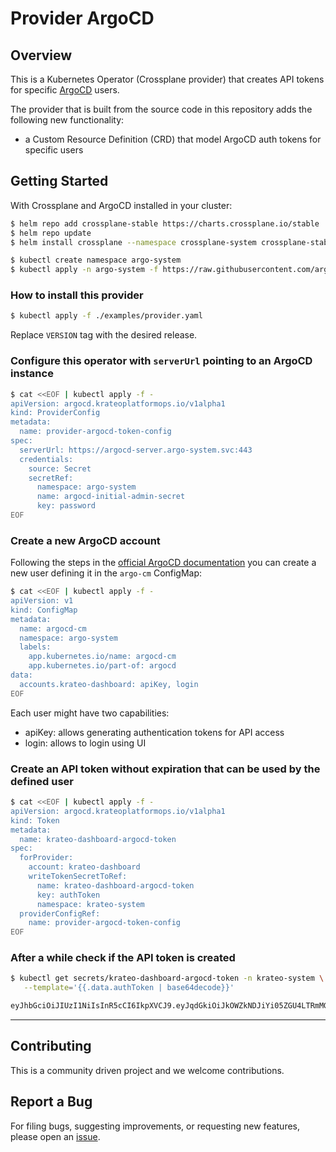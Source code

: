 # Provider ArgoCD

## Overview

This is a Kubernetes Operator (Crossplane provider) that creates API tokens for specific [ArgoCD](https://argo-cd.readthedocs.io/) users.

The provider that is built from the source code in this repository adds the following new functionality:

- a Custom Resource Definition (CRD) that model ArgoCD auth tokens for specific users

## Getting Started

With Crossplane and ArgoCD installed in your cluster:

```sh
$ helm repo add crossplane-stable https://charts.crossplane.io/stable
$ helm repo update
$ helm install crossplane --namespace crossplane-system crossplane-stable/crossplane
```

```sh
$ kubectl create namespace argo-system
$ kubectl apply -n argo-system -f https://raw.githubusercontent.com/argoproj/argo-cd/stable/manifests/install.yaml
```

### How to install this provider

```sh
$ kubectl apply -f ./examples/provider.yaml
```

Replace `VERSION` tag with the desired release.

### Configure this operator with `serverUrl` pointing to an ArgoCD instance

```sh
$ cat <<EOF | kubectl apply -f -
apiVersion: argocd.krateoplatformops.io/v1alpha1
kind: ProviderConfig
metadata:
  name: provider-argocd-token-config
spec:
  serverUrl: https://argocd-server.argo-system.svc:443
  credentials:
    source: Secret
    secretRef:
      namespace: argo-system
      name: argocd-initial-admin-secret
      key: password
EOF
```

### Create a new ArgoCD account

Following the steps in the [official ArgoCD documentation](https://argo-cd.readthedocs.io/en/stable/operator-manual/user-management/#create-new-user) you can create a new user defining it in the `argo-cm` ConfigMap:

```sh
$ cat <<EOF | kubectl apply -f -
apiVersion: v1
kind: ConfigMap
metadata:
  name: argocd-cm
  namespace: argo-system
  labels:
    app.kubernetes.io/name: argocd-cm
    app.kubernetes.io/part-of: argocd
data:
  accounts.krateo-dashboard: apiKey, login
EOF
```

Each user might have two capabilities:

- apiKey: allows generating authentication tokens for API access
- login: allows to login using UI

### Create an API token without expiration that can be used by the defined user

```sh
$ cat <<EOF | kubectl apply -f -
apiVersion: argocd.krateoplatformops.io/v1alpha1
kind: Token
metadata:
  name: krateo-dashboard-argocd-token
spec:
  forProvider:
    account: krateo-dashboard
    writeTokenSecretToRef:
      name: krateo-dashboard-argocd-token
      key: authToken
      namespace: krateo-system
  providerConfigRef:
    name: provider-argocd-token-config
EOF
```

### After a while check if the API token is created

```sh
$ kubectl get secrets/krateo-dashboard-argocd-token -n krateo-system \
   --template='{{.data.authToken | base64decode}}'

eyJhbGciOiJIUzI1NiIsInR5cCI6IkpXVCJ9.eyJqdGkiOiJkOWZkNDJiYi05ZGU4LTRmMGUtYTA...
```

---

## Contributing

This is a community driven project and we welcome contributions.

## Report a Bug

For filing bugs, suggesting improvements, or requesting new features, please open an [issue](https://github.com/krateoplatformops/provider-argocd-token/issues).
